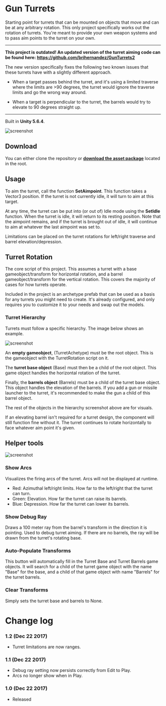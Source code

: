 # Gun Turrets
Starting point for turrets that can be mounted on objects that move and can be at any arbitrary rotation. This only project specifically works out the rotation of turrets. You're meant to provide your own weapon systems and to pass aim points to the turret on your own.

______________________

**This project is outdated! An updated version of the turret aiming code can be found here: https://github.com/brihernandez/GunTurrets2**

The new version specifically fixes the following two known issues that these turrets have with a slightly different approach.

* When a target passes behind the turret, and it's using a limited traverse where the limits are >90 degrees, the turret would ignore the traverse limits and go the wrong way around.

* When a target is perpendicular to the turret, the barrels would try to elevate to 90 degrees straight up.
______________________

Built in **Unity 5.6.4**.

![screenshot](Screenshots/arcs.png)

## Download

You can either clone the repository or **[download the asset package](./GunTurrets.unitypackage)** located in the root.

## Usage

To aim the turret, call the function **SetAimpoint**. This function takes a Vector3 position. If the turret is not currently idle, it will turn to aim at this target.

At any time, the turret can be put into (or out of) Idle mode using the **SetIdle** function. When the turret is idle, it will return to its resting position. Note that the aimpoint remains, and if the turret is brought out of idle, it will continue to aim at whatever the last aimpoint was set to.

Limitations can be placed on the turret rotations for left/right traverse and barrel elevation/depression.

## Turret Rotation

The core script of this project. This assumes a turret with a base gameobject/transform for horizontal rotation, and a barrel gameobject/transform for the vertical rotation. This covers the majority of cases for how turrets operate.

Included in the project is an archetype prefab that can be used as a basis for any turrets you might need to create. It's already configured, and only requires you to customize it to your needs and swap out the models.

### Turret Hierarchy

Turrets must follow a specific hierarchy. The image below shows an example.

![screenshot](Screenshots/hierarchy.png)

An **empty gameobject**, (TurretAchetype) must be the root object. This is the gameobject with the TurretRotation script on it.

The **turret base object** (Base) must then be a child of the root object. This game object handles the horizontal rotation of the turret.

Finally, the **barrels object** (Barrels) must be a child of the turret base object. This object handles the elevation of the barrels. If you add a gun or missile launcher to the turret, it's recommended to make the gun a child of this barrel object.

The rest of the objects in the hierarchy screenshot above are for visuals.

If an elevating barrel isn't required for a turret design, the component will still function fine without it. The turret continues to rotate horizontally to face whatever aim point it's given.

## Helper tools

![screenshot](Screenshots/turrets.png)

### Show Arcs

Visualizes the firing arcs of the turret. Arcs will not be displayed at runtime.

- Red: Azimuthal left/right limits. How far to the left/right that the turret can turn.
- Green: Elevation. How far the turret can raise its barrels.
- Blue: Depression. How far the turret can lower its barrels.

### Show Debug Ray

Draws a 100 meter ray from the barrel's transform in the direction it is pointing. Used to debug turret aiming. If there are no barrels, the ray will be drawn from the turret's rotating base.

### Auto-Populate Transforms

This button will automatically fill in the Turret Base and Turret Barrels game objects. It will search for a child of the turret game object with the name "Base" for the base, and a child of that game object with name "Barrels" for the turret barrels.

### Clear Transforms

Simply sets the turret base and barrels to None.

# Change log

### 1.2 (Dec 22 2017)

- Turret limitations are now ranges.

### 1.1 (Dec 22 2017)

- Debug ray setting now persists correctly from Edit to Play.
- Arcs no longer show when in Play.

### 1.0 (Dec 22 2017)

- Released